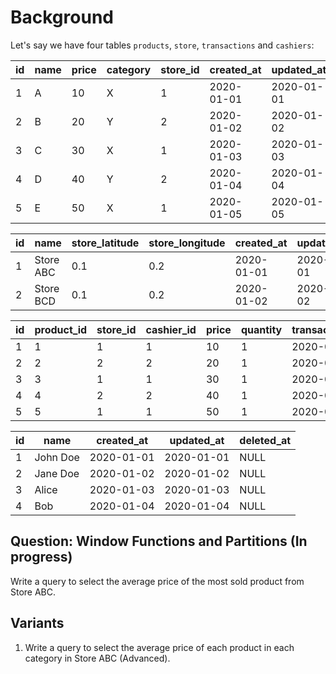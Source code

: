 # Background

Let's say we have four tables `products`, `store`, `transactions` and `cashiers`:

| id  | name | price | category | store_id | created_at | updated_at | deleted_at |
| --- | ---- | ----- | -------- | -------- | ---------- | ---------- | ---------- |
| 1   | A    | 10    | X        | 1        | 2020-01-01 | 2020-01-01 | NULL       |
| 2   | B    | 20    | Y        | 2        | 2020-01-02 | 2020-01-02 | NULL       |
| 3   | C    | 30    | X        | 1        | 2020-01-03 | 2020-01-03 | NULL       |
| 4   | D    | 40    | Y        | 2        | 2020-01-04 | 2020-01-04 | NULL       |
| 5   | E    | 50    | X        | 1        | 2020-01-05 | 2020-01-05 | NULL       |

| id  | name      | store_latitude | store_longitude | created_at | updated_at | deleted_at |
| --- | --------- | -------------- | --------------- | ---------- | ---------- | ---------- |
| 1   | Store ABC | 0.1            | 0.2             | 2020-01-01 | 2020-01-01 | NULL       |
| 2   | Store BCD | 0.1            | 0.2             | 2020-01-02 | 2020-01-02 | NULL       |

| id  | product_id | store_id | cashier_id | price | quantity | transaction_date |
| --- | ---------- | -------- | ---------- | ----- | -------- | ---------------- |
| 1   | 1          | 1        | 1          | 10    | 1        | 2020-01-01       |
| 2   | 2          | 2        | 2          | 20    | 1        | 2020-01-02       |
| 3   | 3          | 1        | 1          | 30    | 1        | 2020-01-03       |
| 4   | 4          | 2        | 2          | 40    | 1        | 2020-01-04       |
| 5   | 5          | 1        | 1          | 50    | 1        | 2020-01-05       |

| id  | name     | created_at | updated_at | deleted_at |
| --- | -------- | ---------- | ---------- | ---------- |
| 1   | John Doe | 2020-01-01 | 2020-01-01 | NULL       |
| 2   | Jane Doe | 2020-01-02 | 2020-01-02 | NULL       |
| 3   | Alice    | 2020-01-03 | 2020-01-03 | NULL       |
| 4   | Bob      | 2020-01-04 | 2020-01-04 | NULL       |

## Question: Window Functions and Partitions (In progress)

Write a query to select the average price of the most sold product from Store ABC.

## Variants

1. Write a query to select the average price of each product in each category in Store ABC (Advanced).
